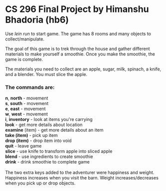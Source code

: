 <h1> CS 296 Final Project by Himanshu Bhadoria (hb6) </h1>

Use <i>lein run</i> to start game. The game has 8 rooms and many objects to collect/manipulate.

The goal of this game is to trek through the house and gather different materials to make yourself a smoothie. Once you make the smoothie, the game is complete.

The materials you need to collect are an apple, sugar, milk, spinach, a knife, and a blender. You must slice the apple.

<h3>The commands are:</h3>
  <b>n</b>, <b>north</b> - movement<br>
  <b>s</b>, <b>south</b> - movement<br>
  <b>e</b>, <b>east</b> - movement<br>
  <b>w</b>, <b>west</b> - movement<br>
  <b>i</b>, <b>inventory</b> - look at items you're carrying<br>
  <b>look</b> - get more details about location<br>
  <b>examine</b> (item) - get more details about an item<br>
  <b>take (item)</b> - pick up item<br>
  <b>drop (item)</b> - drop item into void<br>
  <b>quit</b> - leave game<br>
  <b>slice</b> - use knife to transform apple into sliced apple<br>
  <b>blend</b> - use ingredients to create smoothie<br>
  <b>drink</b> - drink smoothie to complete game<br>
  <br>
The two extra keys added to the adventurer were happiness and weight. Happiness increases when you visit the barn. Weight increases/decreases when you pick up or drop objects.
